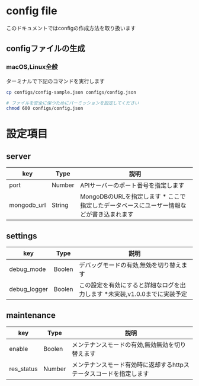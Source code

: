 # config file

このドキュメントではconfigの作成方法を取り扱います

## configファイルの生成

### macOS,Linux全般

ターミナルで下記のコマンドを実行します
```sh
cp configs/config-sample.json configs/config.json

# ファイルを安全に保つためにパーミッションを設定してください
chmod 600 configs/config.json
```

# 設定項目

## server

| key | Type | 説明 |
| ---- | ---- | ------ |
| port | Number | APIサーバーのポート番号を指定します |
| mongodb_url | String | MongoDBのURLを指定します * ここで指定したデータベースにユーザー情報などが書き込まれます |

## settings

| key | Type | 説明 |
| ---- | ---- | ------ |
| debug_mode | Boolen | デバッグモードの有効,無効を切り替えます |
| debug_logger | Boolen | この設定を有効にすると詳細なログを出力します *未実装,v1.0.0までに実装予定 |

## maintenance

| key | Type | 説明 |
| ---- | ---- | ------ |
| enable | Boolen | メンテナンスモードの有効,無効無効を切り替えます |
| res_status | Number | メンテナンスモード有効時に返却するhttpステータスコードを指定します |